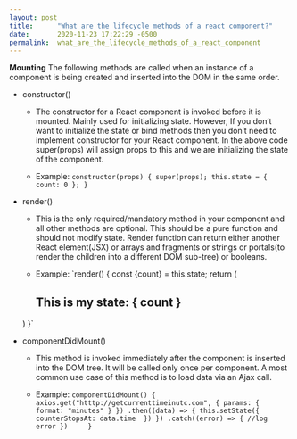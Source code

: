 ```yaml
---
layout: post
title:      "What are the lifecycle methods of a react component?"
date:       2020-11-23 17:22:29 -0500
permalink:  what_are_the_lifecycle_methods_of_a_react_component
---
```



**Mounting**
The following methods are called when an instance of a component is being created and inserted into the DOM in the same order.

* constructor()
 
  * The constructor for a React component is invoked before it is mounted. Mainly used for initializing state. However, If you don’t want to initialize the state or bind methods then you don’t need to implement constructor for your React component. In the above code super(props) will assign props to this and we are initializing the state of the component.

   * Example:
   `constructor(props) {
    super(props);
    this.state = {
        count: 0
    };
}`

* render()
 
  * This is the only required/mandatory method in your component and all other methods are optional. This should be a pure function and should not modify state. Render function can return either another React element(JSX) or arrays and fragments or strings or portals(to render the children into a different DOM sub-tree) or booleans.

   * Example:
   `render() {
  const {count} = this.state;
  return (
      <div>
          <h2>This is my state: { count }</h2>
          <ChildCompoenent count={count} />
      </div>
  )
}`

* componentDidMount()
 
  *  This method is invoked immediately after the component is inserted into the DOM tree. It will be called only once per component. A most common use case of this method is to load data via an Ajax call.

   * Example:
   `componentDidMount() {
    axios.get("htttp://getcurrenttimeinutc.com", {
        params: {
            format: "minutes"
        }
    })
    .then((data) => {
        this.setState({
            counterStopsAt: data.time 
        })
    })
    .catch((error) => {
        //log error
    })    
}`


